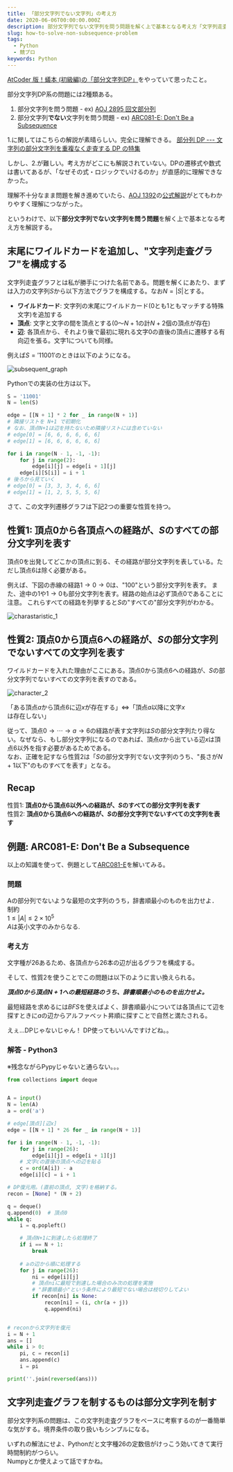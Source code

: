```yaml
---
title: 「部分文字列でない文字列」の考え方
date: 2020-06-06T00:00:00.000Z
description: 部分文字列でない文字列を問う問題を解く上で基本となる考え方「文字列走査グラフ」を解説する. ARC081-E Don’t Be a SubsequenceをPythonで解く. 部分文字列DP. 
slug: how-to-solve-non-subsequence-problem
tags: 
  - Python
  - 競プロ
keywords: Python
---
```


[AtCoder 版！蟻本 (初級編)の「部分文字列DP」](https://qiita.com/drken/items/e77685614f3c6bf86f44#%E4%BE%8B%E9%A1%8C-2-3-15%E9%83%A8%E5%88%86%E6%96%87%E5%AD%97%E5%88%97-dp)をやっていて思ったこと。


部分文字列DP系の問題には2種類ある。

1. 部分文字列を問う問題 - ex) [AOJ 2895 回文部分列](http://judge.u-aizu.ac.jp/onlinejudge/description.jsp?id=2895)
2. 部分文字列**でない**文字列を問う問題 - ex) [ARC081-E: Don't Be a Subsequence](https://atcoder.jp/contests/arc081/tasks/arc081_c)

1.に関してはこちらの解説が素晴らしい。完全に理解できる。
[部分列 DP --- 文字列の部分文字列を重複なく走査する DP の特集](https://qiita.com/drken/items/a207e5ae3ea2cf17f4bd)

しかし、2.が難しい。考え方がどこにも解説されていない。DPの遷移式や数式は書いてあるが、「なぜその式・ロジックでいけるのか」が直感的に理解できなかった。

理解不十分なまま問題を解き進めていたら、[AOJ 1392](https://onlinejudge.u-aizu.ac.jp/problems/1392)の[公式解説](https://icpc.iisf.or.jp/2018-yokohama/wp-content/uploads/sites/5/2019/03/report.pdf)がとてもわかりやすく理解につながった。

というわけで、以下**部分文字列でない文字列を問う問題**を解く上で基本となる考え方を解説する。

## 末尾にワイルドカードを追加し、"文字列走査グラフ"を構成する

文字列走査グラフとは私が勝手につけた名前である。問題を解くにあたり、まずは入力の文字列$S$から以下方法でグラフを構成する。なお$N=|S|$とする。
- **ワイルドカード**: 文字列の末尾にワイルドカード($0$とも$1$ともマッチする特殊文字)を追加する
- **頂点**: 文字と文字の間を頂点とする($0$〜$N+1$の計$N+2$個の頂点が存在)
- **辺**: 各頂点から、それより後で最初に現れる文字$0$の直後の頂点に遷移する有向辺を張る。文字$1$についても同様。

例えば$S='11001'$のときは以下のようになる。

![subsequent_graph](subsequent_graph.png)

Pythonでの実装の仕方は以下。
```python
S = '11001'
N = len(S)

edge = [[N + 1] * 2 for _ in range(N + 1)]
# 隣接リストを N+1 で初期化
# なお、頂点N+1は辺を持たないため隣接リストには含めていない
# edge[0] = [6, 6, 6, 6, 6, 6]
# edge[1] = [6, 6, 6, 6, 6, 6]

for i in range(N - 1, -1, -1):
    for j in range(2):
        edge[i][j] = edge[i + 1][j]
    edge[i][S[i]] = i + 1
# 後ろから見ていく
# edge[0] = [3, 3, 3, 4, 6, 6]
# edge[1] = [1, 2, 5, 5, 5, 6]
```

さて、この文字列遷移グラフは下記2つの重要な性質を持つ。

## 性質1: 頂点0から各頂点への経路が、$S$のすべての部分文字列を表す

頂点0を出発してどこかの頂点に到る、その経路が部分文字列を表している。ただし頂点6は除く必要がある。

例えば、下図の赤線の経路$1→0→0$は、"$100$"という部分文字列を表す。
また、途中の$1$や$1→0$も部分文字列を表す。経路の始点は必ず頂点0であることに注意。
これらすべての経路を列挙すると$S$の"すべての"部分文字列がわかる。

![charastaristic_1](charastaristic_1.png)

## 性質2: 頂点$0$から頂点$6$への経路が、$S$の部分文字列でないすべての文字列を表す

ワイルドカードを入れた理由がここにある。頂点$0$から頂点$6$への経路が、$S$の部分文字列でないすべての文字列を表すのである。  

![character_2](character_2.png)

「ある頂点$a$から頂点$6$に辺$x$が存在する」$\Leftrightarrow$「頂点$a$以降に文字$x$は存在しない」


従って、頂点$0→\cdots→a→6$の経路が表す文字列は$S$の部分文字列たり得ない。なぜなら、もし部分文字列になるのであれば、頂点$a$から出ている辺$x$は頂点$6$以外を指す必要があるためである。  
なお、正確を記すなら性質2は「$S$の部分文字列でない文字列のうち、"長さが$N+1$以下"のものすべてを表す」となる。  

## Recap  
性質1: **頂点$0$から頂点$6$以外への経路が、$S$のすべての部分文字列を表す**  
性質2: **頂点$0$から頂点$6$への経路が、$S$の部分文字列でないすべての文字列を表す**  

## 例題: ARC081-E: Don't Be a Subsequence
以上の知識を使って、例題として[ARC081-E](https://atcoder.jp/contests/arc081/tasks/arc081_c)を解いてみる。

### 問題
Aの部分列でないような最短の文字列のうち，辞書順最小のものを出力せよ．  
制約  
  $1\leq|A|\leq2\times10^5$  
  $A$は英小文字のみからなる.

### 考え方
文字種が26あるため、各頂点から26本の辺が出るグラフを構成する。


そして、性質$2$を使うことでこの問題は以下のように言い換えられる。


***頂点$0$から頂点$N+1$への最短経路のうち、辞書順最小のものを出力せよ。***


最短経路を求めるには$BFS$を使えばよく、辞書順最小については各頂点にて辺を探すときに$a$の辺からアルファベット昇順に探すことで自然と満たされる。 

えぇ...DPじゃないじゃん！ DP使ってもいいんですけどね。。

### 解答 - Python3
※残念ながらPypyじゃないと通らない。。。

```python
from collections import deque


A = input()
N = len(A)
a = ord('a')

# edge[頂点][辺x]
edge = [[N + 1] * 26 for _ in range(N + 1)]

for i in range(N - 1, -1, -1):
    for j in range(26):
        edge[i][j] = edge[i + 1][j]
    # 文字cの直後の頂点への辺を貼る
    c = ord(A[i]) - a
    edge[i][c] = i + 1

# DP復元用。(直前の頂点, 文字)を格納する。
recon = [None] * (N + 2) 

q = deque()
q.append(0)  # 頂点0
while q:
    i = q.popleft()

    # 頂点N+1に到達したら処理終了
    if i == N + 1:  
        break
    
    # aの辺から順に処理する
    for j in range(26):
        ni = edge[i][j]
        # 頂点niに最短で到達した場合のみ次の処理を実施
        # "辞書順最小"という条件により最短でない場合は枝切りしてよい
        if recon[ni] is None:  
            recon[ni] = (i, chr(a + j))
            q.append(ni)


# reconから文字列を復元
i = N + 1
ans = []
while i > 0:
    pi, c = recon[i]
    ans.append(c)
    i = pi

print(''.join(reversed(ans)))
```

## 文字列走査グラフを制するものは部分文字列を制す

部分文字列系の問題は、この文字列走査グラフをベースに考察するのが一番簡単な気がする。境界条件の取り扱いもシンプルになる。

いずれの解法にせよ、Pythonだと文字種26の定数倍がけっこう効いてきて実行時間制約がつらい。  
Numpyとか使えよって話ですかね。